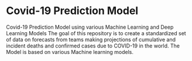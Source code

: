 # Covid-19 Prediction Model
Covid-19 Prediction Model using various Machine Learning and Deep Learning Models
The goal of this repository is to create a standardized set of data on forecasts from teams making projections of cumulative and incident deaths and confirmed cases due to COVID-19 in the world. The Model is based on various Machine learning models.
